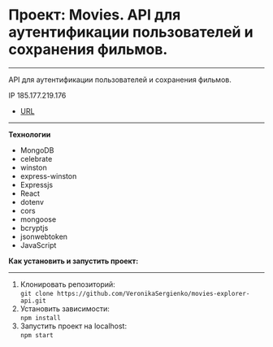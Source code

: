 # Проект: Movies. API для аутентификации пользователей и сохранения фильмов. 
------------------------------------
API для аутентификации пользователей и сохранения фильмов.

IP 185.177.219.176
* [URL](https://api.vss.students.nomoredomains.monster/)

------------------------------------

**Технологии**
* MongoDB
* celebrate
* winston
* express-winston
* Expressjs
* React
* dotenv
* cors
* mongoose
* bcryptjs
* jsonwebtoken
* JavaScript

**Как установить и запустить проект:**  

------ 
1. Клонировать репозиторий:    
``` git clone https://github.com/VeronikaSergienko/movies-explorer-api.git ```
2. Установить зависимости:  
``` npm install ```
3. Запустить проект на localhost:  
``` npm start ```
